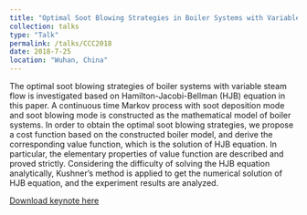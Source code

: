 ```yaml
---
title: "Optimal Soot Blowing Strategies in Boiler Systems with Variable Steam Flow"
collection: talks
type: "Talk"
permalink: /talks/CCC2018
date: 2018-7-25
location: "Wuhan, China"
---
```


The optimal soot blowing strategies of boiler systems with variable steam flow is investigated based on Hamilton-Jacobi-Bellman (HJB) equation in this paper. A continuous time Markov process with soot deposition mode and soot blowing mode is constructed as the mathematical model of boiler systems. In order to obtain the optimal soot blowing strategies, we propose a cost function based on the constructed boiler model, and derive the corresponding value function, which is the solution of HJB equation. In particular, the elementary properties of value function are described and proved strictly. Considering the difficulty of solving the HJB equation analytically, Kushner’s method is applied to get the numerical solution of HJB equation, and the experiment results are analyzed.

[Download keynote here](http://wenjie015.github.io/files/CCC2018.pdf)
